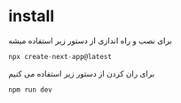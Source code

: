 # install

برای نصب و راه اندازی از دستور زیر استفاده میشه

```javascript
npx create-next-app@latest

```
برای ران کردن  از دستور زیر استفاده می کنیم 

```
npm run dev

```



